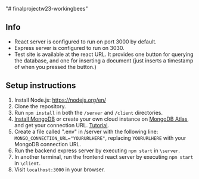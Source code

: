 "# finalprojectw23-workingbees" 

## Info

- React server is configured to run on port 3000 by default.
- Express server is configured to run on 3030.
- Test site is available at the react URL. It provides one button for querying the database, and one for inserting a document (just inserts a timestamp of when you pressed the button.)

## Setup instructions

1. Install Node.js: https://nodejs.org/en/
2. Clone the repository.
3. Run `npm install` in both the `/server` and `/client` directories.
4. [Install MongoDB](https://www.mongodb.com/try/download/community) or create your own cloud instance on [MongoDB Atlas](https://www.mongodb.com/atlas/database), and get your connection URL. [Tutorial](https://www.youtube.com/watch?v=oVHQXwkdS6w).
5. Create a file called ".env" in /server with the following line: `MONGO_CONNECTION_URL="YOURURLHERE"`, replacing `YOURURLHERE` with your MongoDB connection URL.
6. Run the backend express server by executing `npm start` in `\server`. 
7. In another terminal, run the frontend react server by executing `npm start` in `\client`.
8. Visit `localhost:3000` in your browser.